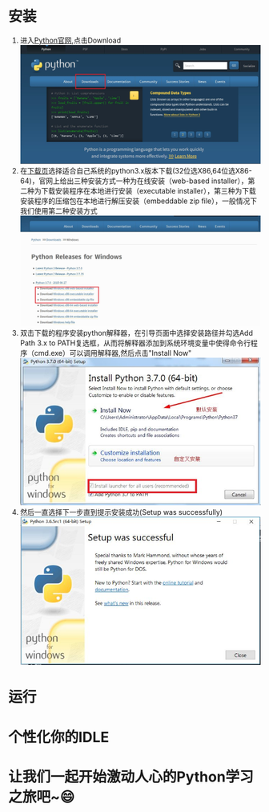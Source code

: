 # 安装
1. 进入[Python官网](https://www.python.org/),点击Download
![](python.org.JPG)
2. 在[下载页](https://www.python.org/downloads/)选择适合自己系统的python3.x版本下载(32位选X86,64位选X86-64)，官网上给出三种安装方式一种为在线安装（web-based installer），第二种为下载安装程序在本地进行安装（executable installer），第三种为下载安装程序的压缩包在本地进行解压安装（embeddable zip file），一般情况下我们使用第二种安装方式
![](pythondownload.JPG)
3. 双击下载的程序安装python解释器，在引导页面中选择安装路径并勾选Add Path 3.x to PATH复选框，从而将解释器添加到系统环境变量中使得命令行程序（cmd.exe）可以调用解释器,然后点击"Install Now"
![](pythoninstall.png)
4. 然后一直选择下一步直到提示安装成功(Setup was successfully)
![](successfully.png)
# 运行
# 个性化你的IDLE
# 让我们一起开始激动人心的Python学习之旅吧~:smile:
